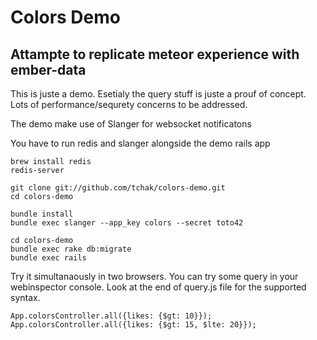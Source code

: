 # Colors Demo

## Attampte to replicate meteor experience with ember-data

This is juste a demo. Esetialy the query stuff is juste a prouf of concept.
Lots of performance/sequrety concerns to be addressed.

The demo make use of Slanger for websocket notificatons

You have to run redis and slanger alongside the demo rails app

````
brew install redis
redis-server
````

````
git clone git://github.com/tchak/colors-demo.git
cd colors-demo

bundle install
bundle exec slanger --app_key colors --secret toto42
````

````
cd colors-demo
bundle exec rake db:migrate
bundle exec rails
````

Try it simultanaously in two browsers.
You can try some query in your webinspector console. Look at the end of query.js file for the supported syntax.

````
App.colorsController.all({likes: {$gt: 10}});
App.colorsController.all({likes: {$gt: 15, $lte: 20}});
````
